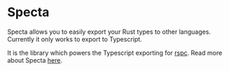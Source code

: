 # Specta

Specta allows you to easily export your Rust types to other languages. Currently it only works to export to Typescript.

It is the library which powers the Typescript exporting for [rspc](https://rspc.otbeaumont.me/). Read more about Specta [here](https://rspc.otbeaumont.me/specta/).